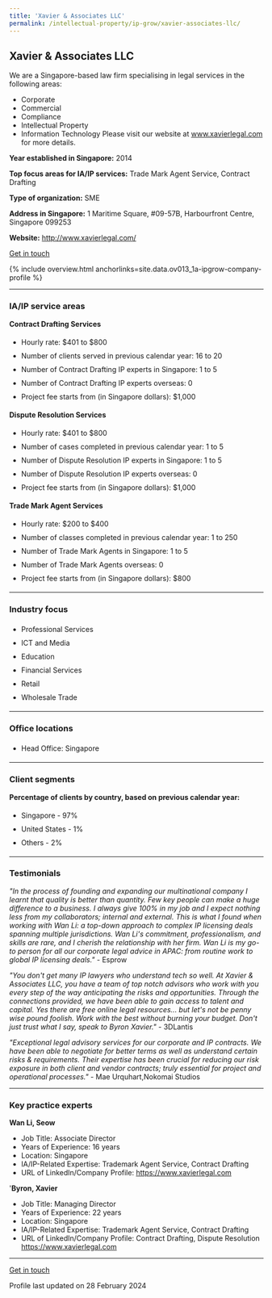 ```yaml
---
title: 'Xavier & Associates LLC'
permalink: /intellectual-property/ip-grow/xavier-associates-llc/
---
```


## Xavier & Associates LLC

We are a Singapore-based law firm specialising in legal services in the following areas:
- Corporate
- Commercial
- Compliance
- Intellectual Property
- Information Technology 
Please visit our website at www.xavierlegal.com for more details.

<b>Year established in Singapore:</b> 2014

<b>Top focus areas for IA/IP services:</b> Trade Mark Agent Service, Contract Drafting

<b>Type of organization:</b> SME

<b>Address in Singapore:</b> 1 Maritime Square, #09-57B, Harbourfront Centre, Singapore 099253

<b>Website:</b> <a href='http://www.xavierlegal.com/'>http://www.xavierlegal.com/</a>

<a class='btn' href='https://form.gov.sg/65cad40116a0c0b769481765' target='_blank' rel='noopener'>Get in touch</a>

{% include overview.html anchorlinks=site.data.ov013_1a-ipgrow-company-profile %}

---
<a name='ip-related-service-areas'></a>
### IA/IP service areas

**Contract Drafting Services**

<ul>
<li style='line-height: 27px; margin: 0px 0px !important'>Hourly rate:  $401 to $800</li>
<li style='line-height: 27px; margin: 0px 0px !important'>Number of clients served in previous calendar year: 16 to 20</li>
<li style='line-height: 27px; margin: 0px 0px !important'>Number of Contract Drafting IP experts in Singapore: 1 to 5</li>
<li style='line-height: 27px; margin: 0px 0px !important'>Number of Contract Drafting IP experts overseas: 0</li>
<li style='line-height: 27px; margin: 0px 0px !important'>Project fee starts from (in Singapore dollars): $1,000</li>
</ul>

**Dispute Resolution Services**

<ul>
<li style='line-height: 27px; margin: 0px 0px !important'>Hourly rate:  $401 to $800</li>
<li style='line-height: 27px; margin: 0px 0px !important'>Number of cases completed in previous calendar year: 1 to 5</li>
<li style='line-height: 27px; margin: 0px 0px !important'>Number of Dispute Resolution IP experts in Singapore: 1 to 5</li>
<li style='line-height: 27px; margin: 0px 0px !important'>Number of Dispute Resolution IP experts overseas: 0</li>
<li style='line-height: 27px; margin: 0px 0px !important'>Project fee starts from (in Singapore dollars):  $1,000</li>
</ul>

**Trade Mark Agent Services**

<ul>
<li style='line-height: 27px; margin: 0px 0px !important'>Hourly rate:  $200 to $400</li>
<li style='line-height: 27px; margin: 0px 0px !important'>Number of classes completed in previous calendar year: 1 to 250</li>
<li style='line-height: 27px; margin: 0px 0px !important'>Number of Trade Mark Agents in Singapore: 1 to 5</li>
<li style='line-height: 27px; margin: 0px 0px !important'>Number of Trade Mark Agents overseas: 0</li>
<li style='line-height: 27px; margin: 0px 0px !important'>Project fee starts from (in Singapore dollars):  $800</li>
</ul>

---
<a name='industry-focus'></a>
### Industry focus

<ul><li style='line-height: 27px; margin: 0px 0px !important'> Professional Services</li><li style='line-height: 27px; margin: 0px 0px !important'> ICT and Media</li><li style='line-height: 27px; margin: 0px 0px !important'> Education</li><li style='line-height: 27px; margin: 0px 0px !important'> Financial Services</li><li style='line-height: 27px; margin: 0px 0px !important'> Retail</li><li style='line-height: 27px; margin: 0px 0px !important'> Wholesale Trade</li></ul>

---
<a name='office-locations'></a>
### Office locations

<ul><li style='line-height: 27px; margin: 0px 0px !important'> Head Office: Singapore</li></ul>

---
<a name='client-segments'></a>
### Client segments

**Percentage of clients by country, based on previous calendar year:**

<ul><li style='line-height: 27px; margin: 0px 0px !important'> Singapore - 97%</li><li style='line-height: 27px; margin: 0px 0px !important'>United States - 1%</li><li style='line-height: 27px; margin: 0px 0px !important'>Others - 2%</li></ul>

---
<a name='testimonials'></a>
### Testimonials

*"In the process of founding and expanding our multinational company I learnt that quality is better than quantity. Few key people can make a huge difference to a business. I always give 100% in my job and I expect nothing less from my collaborators; internal and external. This is what I found when working with Wan Li: a top-down approach to complex IP licensing deals spanning multiple jurisdictions. Wan Li's commitment, professionalism, and skills are rare, and I cherish the relationship with her firm. Wan Li is my go-to person for all our corporate legal advice in APAC: from routine work to global IP licensing deals."* - Esprow

*"You don't get many IP lawyers who understand tech so well. At Xavier & Associates LLC, you have a team of top notch advisors who work with you every step of the way anticipating the risks and opportunities. Through the connections provided, we have been able to gain access to talent and capital. Yes there are free online legal resources... but let's not be penny wise pound foolish. Work with the best without burning your budget. Don't just trust what I say, speak to Byron Xavier."* - 3DLantis

*"Exceptional legal advisory services for our corporate and IP contracts. We have been able to negotiate for better terms as well as understand certain risks & requirements. Their expertise has been crucial for reducing our risk exposure in both client and vendor contracts; truly essential for project and operational processes."* - Mae Urquhart,Nokomai Studios



---
<a name='key-practice-experts'></a>
### Key practice experts

**Wan Li, Seow**

- Job Title: Associate Director
- Years of Experience: 16 years
- Location: Singapore
- IA/IP-Related Expertise: Trademark Agent Service, Contract Drafting
- URL of LinkedIn/Company Profile: 
<a href="https://www.xavierlegal.com" target="_blank" rel="noopener">https://www.xavierlegal.com</a>  


'**Byron, Xavier**

- Job Title: Managing Director
- Years of Experience: 22 years
- Location: Singapore
- IA/IP-Related Expertise: Trademark Agent Service, Contract Drafting
- URL of LinkedIn/Company Profile: Contract Drafting, Dispute Resolution
<a href="https://www.xavierlegal.com" target="_blank" rel="noopener">https://www.xavierlegal.com</a>  


---
<p>
<a class='btn' href='https://form.gov.sg/65cad40116a0c0b769481765' target='_blank' rel='noopener'>Get in touch</a>
</p>
Profile last updated on 28 February 2024
